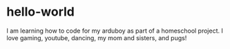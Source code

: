 # hello-world
I am learning how to code for my arduboy as part of a homeschool project.  I love gaming, youtube, dancing, my mom and sisters, and pugs!
